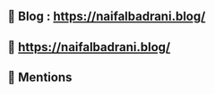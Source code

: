 <p align="center">

</p>



## :memo: Blog : https://naifalbadrani.blog/

## :link: https://naifalbadrani.blog/

## :wave: Mentions
